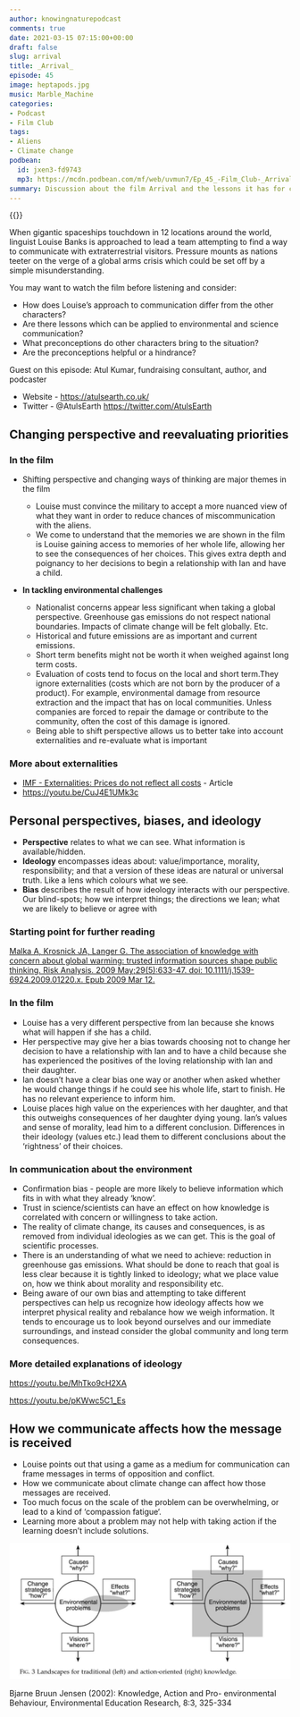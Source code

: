 ```yaml
---
author: knowingnaturepodcast
comments: true
date: 2021-03-15 07:15:00+00:00
draft: false
slug: arrival
title: _Arrival_
episode: 45
image: heptapods.jpg
music: Marble_Machine
categories:
- Podcast
- Film Club
tags:
- Aliens
- Climate change
podbean:
  id: jxen3-fd9743
  mp3: https://mcdn.podbean.com/mf/web/uvmun7/Ep_45_-Film_Club-_Arrival5zx2v.mp3
summary: Discussion about the film Arrival and the lessons it has for climate activism and communication. We discuss the importance of taking different perspectives and recognizing personal biases in communicaton
---
```


{{<film title="Arrival"
        director="Denis Villeneuve"
        starring="Amy Adams, Jeremy Renner, Forest Whitaker"
        thumb="arrival.jpg"
        release-date="2016-09-02"
        runtime="1h56m"
        rating="PG-13"
        imdb-link="https://www.imdb.com/title/tt2543164">}}

When gigantic spaceships touchdown in 12 locations around the world, linguist
Louise Banks is approached to lead a team attempting to find a way to
communicate with extraterrestrial visitors. Pressure mounts as nations teeter
on the verge of a global arms crisis which could be set off by a simple
misunderstanding.

You may want to watch the film before listening and consider:

  * How does Louise’s approach to communication differ from the other characters?
  * Are there lessons which can be applied to environmental and science communication?
  * What preconceptions do other characters bring to the situation? 
  * Are the preconceptions helpful or a hindrance?

Guest on this episode: Atul Kumar, fundraising consultant, author, and
podcaster

  * Website - <https://atulsearth.co.uk/>
  * Twitter - @AtulsEarth <https://twitter.com/AtulsEarth>

## Changing perspective and reevaluating priorities

### In the film

  * Shifting perspective and changing ways of thinking are major themes in the film
    * Louise must convince the military to accept a more nuanced view of what they want in order to reduce chances of miscommunication with the aliens.
    * We come to understand that the memories we are shown in the film is Louise gaining access to memories of her whole life, allowing her to see the consequences of her choices. This gives extra depth and poignancy to her decisions to begin a relationship with Ian and have a child.

  * **In tackling environmental challenges**
    * Nationalist concerns appear less significant when taking a global perspective. Greenhouse gas emissions do not respect national boundaries. Impacts of climate change will be felt globally. Etc.
    * Historical and future emissions are as important and current emissions.
    * Short term benefits might not be worth it when weighed against long term costs.
    * Evaluation of costs tend to focus on the local and short term.They ignore externalities (costs which are not born by the producer of a product). For example, environmental damage from resource extraction and the impact that has on local communities. Unless companies are forced to repair the damage or contribute to the community, often the cost of this damage is ignored.
    * Being able to shift perspective allows us to better take into account externalities and re-evaluate what is important

### More about externalities

* [IMF - Externalities: Prices do not reflect all costs](https://www.imf.org/external/pubs/ft/fandd/basics/external.htm) \- Article
* <https://youtu.be/CuJ4E1UMk3c>

## Personal perspectives, biases, and ideology

  * **Perspective** relates to what we can see. What information is available/hidden.
  * **Ideology** encompasses ideas about: value/importance, morality, responsibility; and that a version of these ideas are natural or universal truth. Like a lens which colours what we see.
  * **Bias** describes the result of how ideology interacts with our perspective. Our blind-spots; how we interpret things; the directions we lean; what we are likely to believe or agree with

### Starting point for further reading

[Malka A, Krosnick JA, Langer G. The association of knowledge with concern about global warming: trusted information sources shape public thinking. Risk Analysis. 2009 May;29(5):633-47. doi: 10.1111/j.1539-6924.2009.01220.x. Epub 2009 Mar 12. ](https://www.researchgate.net/publication/24215965_The_Association_of_Knowledge_with_Concern_About_Global_Warming_Trusted_Information_Sources_Shape_Public_Thinking)

### In the film

  * Louise has a very different perspective from Ian because she knows what will happen if she has a child. 
  * Her perspective may give her a bias towards choosing not to change her decision to have a relationship with Ian and to have a child because she has experienced the positives of the loving relationship with Ian and their daughter. 
  * Ian doesn’t have a clear bias one way or another when asked whether he would change things if he could see his whole life, start to finish. He has no relevant experience to inform him.
  * Louise places high value on the experiences with her daughter, and that this outweighs consequences of her daughter dying young. Ian’s values and sense of morality, lead him to a different conclusion. Differences in their ideology (values etc.) lead them to different conclusions about the ‘rightness’ of their choices.

### In communication about the environment

  * Confirmation bias - people are more likely to believe information which fits in with what they already ‘know’.
  * Trust in science/scientists can have an effect on how knowledge is correlated with concern or willingness to take action.
  * The reality of climate change, its causes and consequences, is as removed from individual ideologies as we can get. This is the goal of scientific processes.
  * There is an understanding of what we need to achieve: reduction in greenhouse gas emissions. What should be done to reach that goal is less clear because it is tightly linked to ideology; what we place value on, how we think about morality and responsibility etc. 
  * Being aware of our own bias and attempting to take different perspectives can help us recognize how ideology affects how we interpret physical reality and rebalance how we weigh information. It tends to encourage us to look beyond ourselves and our immediate surroundings, and instead consider the global community and long term consequences.

### More detailed explanations of ideology

https://youtu.be/MhTko9cH2XA

https://youtu.be/pKWwc5C1_Es

## How we communicate affects how the message is received

  * Louise points out that using a game as a medium for communication can frame messages in terms of opposition and conflict.
  * How we communicate about climate change can affect how those messages are received.
  * Too much focus on the scale of the problem can be overwhelming, or lead to a kind of ‘compassion fatigue‘.
  * Learning more about a problem may not help with taking action if the learning doesn’t include solutions.

![Landscapes for traditional and action-oriented knowledge](traditional-and-action-oriented-knowledge.jpg)

Bjarne Bruun Jensen (2002): Knowledge, Action and Pro- environmental
Behaviour, Environmental Education Research, 8:3, 325-334

